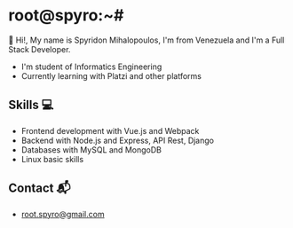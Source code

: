 # root@spyro:~#
:wave: Hi!, My name is Spyridon Mihalopoulos, I'm from Venezuela and I'm a Full Stack Developer. 
<br>
  * I'm student of Informatics Engineering
  * Currently learning with Platzi and other platforms
  

## Skills :computer:
  * Frontend development with Vue.js and Webpack
  * Backend with Node.js and Express, API Rest, Django
  * Databases with MySQL and MongoDB
  * Linux basic skills
  
## Contact :mailbox_with_mail:
 * root.spyro@gmail.com
